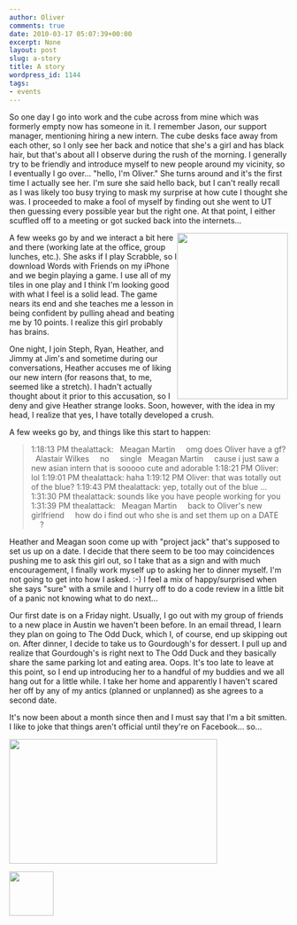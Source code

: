 ```yaml
---
author: Oliver
comments: true
date: 2010-03-17 05:07:39+00:00
excerpt: None
layout: post
slug: a-story
title: A story
wordpress_id: 1144
tags:
- events
---
```


So one day I go into work and the cube across from mine which was formerly empty now has someone in it.  I remember Jason, our support manager, mentioning hiring a new intern.  The cube desks face away from each other, so I only see her back and notice that she's a girl and has black hair, but that's about all I observe during the rush of the morning.  I generally try to be friendly and introduce myself to new people around my vicinity, so I eventually I go over... "hello, I'm Oliver."  She turns around and it's the first time I actually see her.  I'm sure she said hello back, but I can't really recall as I was likely too busy trying to mask my surprise at how cute I thought she was.  I proceeded to make a fool of myself by finding out she went to UT then guessing every possible year but the right one.  At that point, I either scuffled off to a meeting or got sucked back into the internets...

<a href="http://www.owiber.com/?attachment_id=1169" rel="attachment wp-att-1169" style="float:right;"><img src="http://www.owiber.com/wp-content/uploads/2010/03/photo-1-200x300.jpg" alt="" title="WwF" width="200" height="300" class="alignnone size-medium wp-image-1169" /></a>A few weeks go by and we interact a bit here and there (working late at the office, group lunches, etc.).  She asks if I play Scrabble, so I download Words with Friends on my iPhone and we begin playing a game.  I use all of my tiles in one play and I think I'm looking good with what I feel is a solid lead.  The game nears its end and she teaches me a lesson in being confident by pulling ahead and beating me by 10 points.  I realize this girl probably has brains.

One night, I join Steph, Ryan, Heather, and Jimmy at Jim's and sometime during our conversations, Heather accuses me of liking our new intern (for reasons that, to me, seemed like a stretch).  I hadn't actually thought about it prior to this accusation, so I deny and give Heather strange looks.  Soon, however, with the idea in my head, I realize that yes, I have totally developed a crush.

A few weeks go by, and things like this start to happen:

<blockquote>1:18:13 PM thealattack:
&nbsp;&nbsp;Meagan Martin
&nbsp;&nbsp;&nbsp;&nbsp;omg does Oliver have a gf?
&nbsp;&nbsp;Alastair Wilkes
&nbsp;&nbsp;&nbsp;&nbsp;no
&nbsp;&nbsp;&nbsp;&nbsp;single
&nbsp;&nbsp;Meagan Martin
&nbsp;&nbsp;&nbsp;&nbsp;cause i just saw a new asian intern that is sooooo cute and adorable
1:18:21 PM Oliver: lol
1:19:01 PM thealattack: haha
1:19:12 PM Oliver: that was totally out of the blue?
1:19:43 PM thealattack: yep, totally out of the blue
...
1:31:30 PM thealattack: sounds like you have people working for you
1:31:39 PM thealattack:
&nbsp;&nbsp;Meagan Martin
&nbsp;&nbsp;&nbsp;&nbsp;back to Oliver's new girlfriend
&nbsp;&nbsp;&nbsp;&nbsp;how do i find out who she is and set them up on a DATE
&nbsp;&nbsp;&nbsp;&nbsp;?
</blockquote>

Heather and Meagan soon come up with "project jack" that's supposed to set us up on a date.  I decide that there seem to be too may coincidences pushing me to ask this girl out, so I take that as a sign and with much encouragement, I finally work myself up to asking her to dinner myself.  I'm not going to get into how I asked. :-)  I feel a mix of happy/surprised when she says "sure" with a smile and I hurry off to do a code review in a little bit of a panic not knowing what to do next...

Our first date is on a Friday night.  Usually, I go out with my group of friends to a new place in Austin we haven't been before.  In an email thread, I learn they plan on going to The Odd Duck, which I, of course, end up skipping out on.  After dinner, I decide to take us to Gourdough's for dessert.  I pull up and realize that Gourdough's is right next to The Odd Duck and they basically share the same parking lot and eating area.  Oops.  It's too late to leave at this point, so I end up introducing her to a handful of my buddies and we all hang out for a little while.  I take her home and apparently I haven't scared her off by any of my antics (planned or unplanned) as she agrees to a second date.

It's now been about a month since then and I must say that I'm a bit smitten.  I like to joke that things aren't official until they're on Facebook... so...

<a href="http://www.owiber.com/?attachment_id=1192" rel="attachment wp-att-1192"><img src="http://www.owiber.com/wp-content/uploads/2010/03/isinarelationship.png" alt="" title="isinarelationship" width="376" height="225" class="alignnone size-full wp-image-1192" /></a>

<a href="http://www.owiber.com/2010/03/17/a-story/photo-on-2010-03-17-at-01-48/" rel="attachment wp-att-1196"><img src="http://www.owiber.com/wp-content/uploads/2010/03/Photo-on-2010-03-17-at-01.48-80x80.jpg" alt="" title="Photo on 2010-03-17 at 01.48" width="80" height="80" class="alignnone size-thumbnail wp-image-1196" /></a>